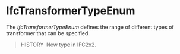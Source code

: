 IfcTransformerTypeEnum
======================

The _IfcTransformerTypeEnum_ defines the range of different types of transformer that can be specified.

> HISTORY&nbsp; New type in IFC2x2.
